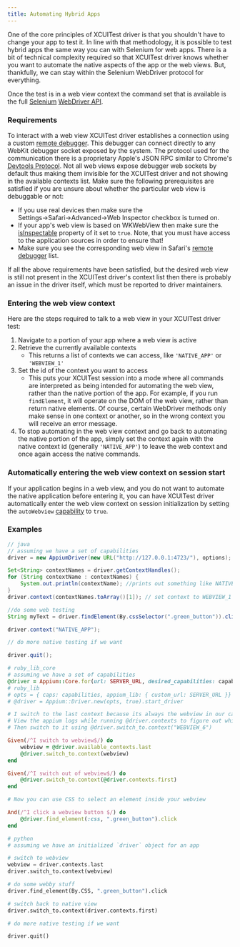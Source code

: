 ```yaml
---
title: Automating Hybrid Apps
---
```


One of the core principles of XCUITest driver is that you shouldn't have to change your
app to test it. In line with that methodology, it is possible to test hybrid
apps the same way you can with Selenium for web apps. There is a bit of technical
complexity required so that XCUITest driver knows whether you want to automate the native
aspects of the app or the web views. But, thankfully, we can stay within the
Selenium WebDriver protocol for everything.

Once the test is in a web view context the command set that is available is the
full [Selenium](http://www.seleniumhq.org/) [WebDriver API](https://www.w3.org/TR/webdriver/).

### Requirements

To interact with a web view XCUITest driver establishes a connection using a custom
[remote debugger](https://github.com/appium/appium-remote-debugger).
This debugger can connect directly to any WebKit debugger socket exposed by the system.
The protocol used for the communication there is a proprietary Apple's JSON RPC similar
to Chrome's [Devtools Protocol](https://chromedevtools.github.io/devtools-protocol/).
Not all web views expose debugger web sockets by default thus making them invisible
for the XCUITest driver and not showing in the available contexts list.
Make sure the following prerequisites are satisfied if you are unsure about whether
the particular web view is debuggable or not:

- If you use real devices then make sure the Settings→Safari→Advanced→Web Inspector
  checkbox is turned on.
- If your app's web view is based on WKWebView then make sure the
  [isInspectable](https://developer.apple.com/documentation/webkit/wkwebview/4111163-inspectable?language=objc) property of it set to `true`. Note, that you must have access to the application sources in order
  to ensure that!
- Make sure you see the corresponding web view in Safari's
  [remote debugger](https://help.salesforce.com/s/articleView?id=000391692&type=1) list.

If all the above requirements have been satisfied, but the desired web view is still not present in the
XCUITest driver's context list then there is probably an issue in the driver itself, which must be reported
to driver maintainers.

### Entering the web view context

Here are the steps required to talk to a web view in your XCUITest driver test:

1. Navigate to a portion of your app where a web view is active
2. Retrieve the currently available contexts
    * This returns a list of contexts we can access, like `'NATIVE_APP'` or `'WEBVIEW_1'`
3. Set the id of the context you want to access
    * This puts your XCUITest session into a mode where all commands are
      interpreted as being intended for automating the web view, rather than the
      native portion of the app. For example, if you run `findElement`, it
      will operate on the DOM of the web view, rather than return native elements.
      Of course, certain WebDriver methods only make sense in one context or
      another, so in the wrong context you will receive an error message.
4. To stop automating in the web view context and go back to automating the
   native portion of the app, simply set the context
   again with the native context id (generally `'NATIVE_APP'`) to leave the web
   context and once again access the native commands.

### Automatically entering the web view context on session start

If your application begins in a web view, and you do not want to automate the
native application before entering it, you can have XCUITest driver automatically enter
the web view context on session initialization by setting the `autoWebview`
[capability](../reference/capabilities.md) to `true`.


### Examples


```java
// java
// assuming we have a set of capabilities
driver = new AppiumDriver(new URL("http://127.0.0.1:4723/"), options);

Set<String> contextNames = driver.getContextHandles();
for (String contextName : contextNames) {
    System.out.println(contextName); //prints out something like NATIVE_APP \n WEBVIEW_1
}
driver.context(contextNames.toArray()[1]); // set context to WEBVIEW_1

//do some web testing
String myText = driver.findElement(By.cssSelector(".green_button")).click();

driver.context("NATIVE_APP");

// do more native testing if we want

driver.quit();
```

```ruby
# ruby_lib_core
# assuming we have a set of capabilities
@driver = Appium::Core.for(url: SERVER_URL, desired_capabilities: capabilities).start_driver
# ruby_lib
# opts = { caps: capabilities, appium_lib: { custom_url: SERVER_URL }}
# @driver = Appium::Driver.new(opts, true).start_driver

# I switch to the last context because its always the webview in our case, in other cases you may need to specify a context
# View the appium logs while running @driver.contexts to figure out which context is the one you want and find the associated ID
# Then switch to it using @driver.switch_to.context("WEBVIEW_6")

Given(/^I switch to webview$/) do
    webview = @driver.available_contexts.last
    @driver.switch_to.context(webview)
end

Given(/^I switch out of webview$/) do
    @driver.switch_to.context(@driver.contexts.first)
end

# Now you can use CSS to select an element inside your webview

And(/^I click a webview button $/) do
    @driver.find_element(:css, ".green_button").click
end
```

```python
# python
# assuming we have an initialized `driver` object for an app

# switch to webview
webview = driver.contexts.last
driver.switch_to.context(webview)

# do some webby stuff
driver.find_element(By.CSS, ".green_button").click

# switch back to native view
driver.switch_to.context(driver.contexts.first)

# do more native testing if we want

driver.quit()
```
